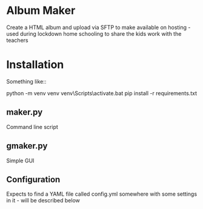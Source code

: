 # Album Maker

Create a HTML album and upload via SFTP to make available on hosting - used during lockdown home schooling to share the kids 
work with the teachers

# Installation

Something like::

  python -m venv venv
  venv\Scripts\activate.bat
  pip install -r requirements.txt

## maker.py

Command line script

## gmaker.py

Simple GUI

## Configuration

Expects to find a YAML file called config.yml somewhere with some settings in it - will be described below
